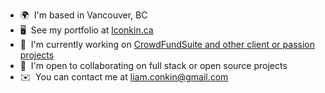 * 🌍  I'm based in Vancouver, BC
* 🖥️  See my portfolio at [lconkin.ca](http://lconkin.ca)
* 🚀  I'm currently working on [CrowdFundSuite and other client or passion projects](http://crowdfundsuite.com)
* 🤝  I'm open to collaborating on full stack or open source projects
* ✉️  You can contact me at [liam.conkin@gmail.com](mailto:liam.conkin@gmail.com)

